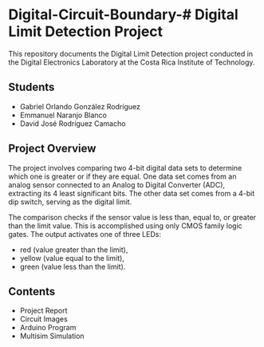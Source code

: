 # Digital-Circuit-Boundary-# Digital Limit Detection Project

This repository documents the Digital Limit Detection project conducted in the Digital Electronics Laboratory at the Costa Rica Institute of Technology.

## Students
- Gabriel Orlando González Rodríguez
- Emmanuel Naranjo Blanco 
- David José Rodríguez Camacho

## Project Overview
The project involves comparing two 4-bit digital data sets to determine which one is greater or if they are equal. One data set comes from an analog sensor connected to an Analog to Digital Converter (ADC), extracting its 4 least significant bits. The other data set comes from a 4-bit dip switch, serving as the digital limit.

The comparison checks if the sensor value is less than, equal to, or greater than the limit value. This is accomplished using only CMOS family logic gates. The output activates one of three LEDs: 

- red (value greater than the limit), 
- yellow (value equal to the limit), 
- green (value less than the limit).

## Contents
- Project Report
- Circuit Images
- Arduino Program
- Multisim Simulation
